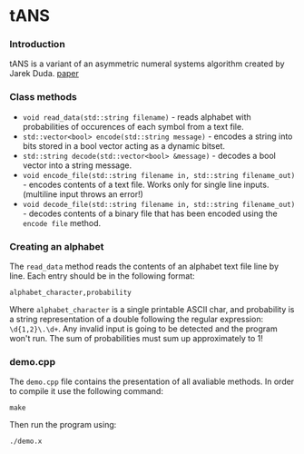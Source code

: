 # tANS

### Introduction
tANS is a variant of an asymmetric numeral systems algorithm created by Jarek Duda. [paper](https://arxiv.org/abs/1311.2540)

### Class methods
- `void read_data(std::string filename)` - reads alphabet with probabilities of occurences of each symbol from a text file.
- `std::vector<bool> encode(std::string message)` - encodes a string into bits stored in a bool vector acting as a dynamic bitset.
- `std::string decode(std::vector<bool> &message)` - decodes a bool vector into a string message.
- `void encode_file(std::string filename in, std::string filename_out)` - encodes contents of a text file. Works only for single line inputs. (multiline input throws an error!)
- `void decode_file(std::string filename in, std::string filename_out)` - decodes contents of a binary file that has been encoded using the `encode file` method.

### Creating an alphabet
The `read_data` method reads the contents of an alphabet text file line by line. Each entry should be in the following format:
```
alphabet_character,probability
```
Where `alphabet_character` is a single printable ASCII char, and probability is a string representation of a double following the regular expression: `\d{1,2}\.\d+`. Any invalid input is going to be detected and the program won't run. The sum of probabilities must sum up approximately to 1!

### demo.cpp
The `demo.cpp` file contains the presentation of all avaliable methods. In order to compile it use the following command:
```
make
```
Then run the program using:
```
./demo.x
```
